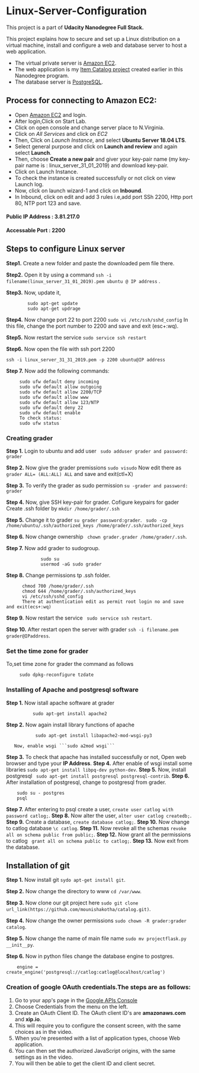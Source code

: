 # Linux-Server-Configuration
This project is a part of **Udacity Nanodegree Full Stack.**

This project explains how to secure and set up a Linux distribution on a virtual machine, install and configure a web and database server to host a web application. 

- The virtual private server is [Amazon EC2](https://console.aws.amazon.com/).
- The web application is my [Item Catalog project](https://github.com/mounishakotha/catalog.git) created earlier in this Nanodegree program.
- The database server is [PostgreSQL](https://www.postgresql.org/).

## Process for connecting to Amazon EC2:
- Open [Amazon EC2](https://console.aws.amazon.com/) and login.
- After login,Click on Start Lab.
- Click on open console and change server place to N.Virginia.
- Click on *All Services* and click on *EC2*
- Then, Click on *Launch Instance*, and select  **Ubuntu Server 18.04 LTS**.
- Select general purpose and click on **Launch and review** and again select **Launch**.
- Then, choose **Create a new pair** and giver your key-pair name (my key-pair name is : linux_server_31_01_2019) and download key-pair.
- Click on Launch Instance.
- To check the instance is created successfully or not click on view Launch log.
- Now, click on launch wizard-1 and click on **Inbound**.
- In Inbound, click on edit and add 3 rules i.e,add port SSh 2200, Http port 80, NTP port 123 and save. 

 #### Public IP Address : 3.81.217.0
 #### Accessable Port : 2200
 
 ## Steps to configure Linux server
 
 **Step1.** Create a new folder and paste the downloaded pem file there.
 
 **Step2.** Open it by using a command ```ssh -i filename(linux_server_31_01_2019).pem ubuntu @ IP address``` .
 
 **Step3.** Now, update it,
```
        sudo apt-get update
        sudo apt-get updrage      
```

**Step4.** Now change port 22 to port 2200 ```sudo vi /etc/ssh/sshd_config```
    In this file, change the port number to 2200 and save and exit (esc+:wq).
    
 **Step5.** Now restart the service ```sudo service ssh restart```
 
 **Step6.** Now open the file with ssh port 2200
```
ssh -i linux_server_31_31_2019.pem -p 2200 ubuntu@IP address
```
**Step 7.** Now add the following commands:
```
     sudo ufw default deny incoming
     sudo ufw default allow outgoing
     sudo ufw default allow 2200/TCP
     sudo ufw default allow www
     sudo ufw default allow 123/NTP
     sudo ufw default deny 22
     sudo ufw default enable
     To check status:
     sudo ufw status
```

### Creating grader

**Step 1.** Login to ubuntu and add user ``` sudo adduser grader and password: grader```

**Step 2.** Now give the grader premissions ```sudo visudo```
         Now edit there as ```grader ALL= (ALL:ALL) ALL``` and save and exit(ctl+X)
         
**Step 3.** To verify the grader as sudo permission ```su -grader and password: grader```

**Step 4.** Now, give SSH key-pair for grader.
     Cofigure keypairs for gader
     Create .ssh folder by ```mkdir /home/grader/.ssh```
     
**Step 5.** Change it to grader ```su grader password:grader```.
           ``` sudo -cp /home/ubuntu/.ssh/authorized_keys /home/grader/.ssh/authorized_keys```
           
**Step 6.** Now change ownership ``` chown grader.grader /home/grader/.ssh```.

**Step 7.** Now add grader to sudogroup.
```
             sudo su
             usermod -aG sudo grader
```
**Step 8.** Change permissions tp .ssh folder.
```
      chmod 700 /home/grader/.ssh
      chmod 644 /home/grader/.ssh/authorized_keys
      vi /etc/ssh/sshd_config
      There at authentication edit as permit root login no and save and exit(ecs+:wq)
```
**Step 9.** Now restart the service ``` sudo service ssh restart```.

**Step 10.** After restart open the server with grader ```ssh -i filename.pem grader@IPaddress```.

### Set the time zone for grader
To,set time zone for grader the command as follows
```
     sudo dpkg-reconfigure tzdate
```
### Installing of Apache and postgresql software
**Step 1.** Now istall apache software at grader
```
          sudo apt-get install apache2
```
**Step 2.** Now again install library functions of apache 
```
           sudo apt-get install libapache2-mod-wsgi-py3
```
       Now, enable wsgi ```sudo a2mod wsgi```
**Step 3.** To check that apache has installed successfully or not, Open web browser and type your **IP Address**.
**Step 4.** After enable of wsgi install some libraries ```sudo apt-get install libpq-dev python-dev```.
**Step 5.** Now, install postgresql ``` sudo apt-get install postgresql postgresql-contrib```.
**Step 6.** After installation of postgresql, change to postgresql from grader.
```
    sudo su - postgres
    psql
```
**Step 7.** After entering to psql create a user, ```create user catlog with password catlog;```.
**Step 8.** Now alter the user, ```alter user catlog createdb;```.
**Step 9.** Create a database, ```create database catlog;```.
**Step 10.** Now change to catlog database ```\c catlog```.
**Step 11.** Now revoke all the schemas ```revoke all on schema public from public;```.
**Step 12.** Now grant all the permissions to catlog ``` grant all on schema public to catlog;```.
**Step 13.** Now exit from the database.

## Installation of git
**Step 1.** Now install git ```sydo apt-get install git```.

**Step 2.** Now change the directory to www ```cd /var/www```.

**Step 3.** Now clone our git project here ```sudo git clone url_link(https://github.com/mounishakotha/catalog.git)```.

**Step 4.** Now change the owner permissions ```sudo chown -R grader:grader catalog```.

**Step 5.** Now change the name of main file name ```sudo mv projectflask.py __init__py```.

**Step 6.** Now in python files change the database engine to postgres.
```
    engine = create_engine('postgresql://catlog:catlog@localhost/catlog')
```

### Creation of google OAuth credentials.The steps are as follows:

1) Go to your app's page in the [Google APIs Console](https://console.developers.google.com/apis)
2) Choose Credentials from the menu on the left.
3) Create an OAuth Client ID. The OAuth client ID's are **amazonaws.com** and **xip.io**.
4) This will require you to configure the consent screen, with the same choices as in the video.
5) When you're presented with a list of application types, choose Web application.
6) You can then set the authorized JavaScript origins, with the same settings as in the video.
7) You will then be able to get the client ID and client secret.
